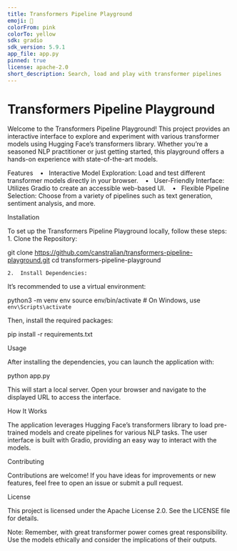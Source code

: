 ```yaml
---
title: Transformers Pipeline Playground
emoji: 🐇
colorFrom: pink
colorTo: yellow
sdk: gradio
sdk_version: 5.9.1
app_file: app.py
pinned: true
license: apache-2.0
short_description: Search, load and play with transformer pipelines
---
```


# Transformers Pipeline Playground

Welcome to the Transformers Pipeline Playground! This project provides an interactive interface to explore and experiment with various transformer models using Hugging Face’s transformers library. Whether you’re a seasoned NLP practitioner or just getting started, this playground offers a hands-on experience with state-of-the-art models.

Features
   •   Interactive Model Exploration: Load and test different transformer models directly in your browser.
   •   User-Friendly Interface: Utilizes Gradio to create an accessible web-based UI.
   •   Flexible Pipeline Selection: Choose from a variety of pipelines such as text generation, sentiment analysis, and more.

Installation

To set up the Transformers Pipeline Playground locally, follow these steps:
	1.	Clone the Repository:

git clone https://github.com/canstralian/transformers-pipeline-playground.git
cd transformers-pipeline-playground


	2.	Install Dependencies:
It’s recommended to use a virtual environment:

python3 -m venv env
source env/bin/activate  # On Windows, use `env\Scripts\activate`

Then, install the required packages:

pip install -r requirements.txt



Usage

After installing the dependencies, you can launch the application with:

python app.py

This will start a local server. Open your browser and navigate to the displayed URL to access the interface.

How It Works

The application leverages Hugging Face’s transformers library to load pre-trained models and create pipelines for various NLP tasks. The user interface is built with Gradio, providing an easy way to interact with the models.

Contributing

Contributions are welcome! If you have ideas for improvements or new features, feel free to open an issue or submit a pull request.

License

This project is licensed under the Apache License 2.0. See the LICENSE file for details.

Note: Remember, with great transformer power comes great responsibility. Use the models ethically and consider the implications of their outputs.
